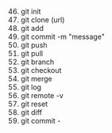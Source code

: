 46. git init 
47. git clone (url)
48. git add
49. git commit -m "message"
50. git push
51. git pull 
52. git branch 
53. git checkout 
54. git merge 
55. git log 
56. git remote -v
57. git reset <file>
58. git diff 
59. git commit - 